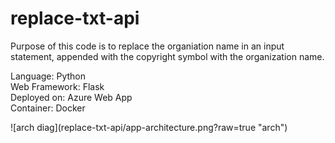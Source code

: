 <h1>replace-txt-api</h1>
Purpose of this code is to replace the organiation name in an input statement, appended with the copyright symbol with the organization name.
<br>
<p>
Language: Python<br>
Web Framework: Flask<br>
Deployed on: Azure Web App<br>
Container: Docker
</p>

<p>
![arch diag](replace-txt-api/app-architecture.png?raw=true "arch")
</p>
